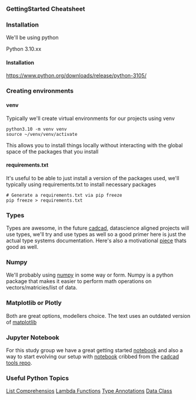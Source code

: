 ### GettingStarted Cheatsheet 

### Installation
We'll be using python

Python 3.10.xx

#### Installation
 https://www.python.org/downloads/release/python-3105/

### Creating environments

#### venv
Typically we'll create virtual environments for our projects using venv
```
python3.10 -m venv venv
source ~/venv/venv/activate
```
This allows you to install things locally without interacting with the global space of the packages that you install

#### requirements.txt
It's useful to be able to just install a version of the packages used, we'll typically using requirements.txt to install necessary packages
```
# Generate a requirements.txt via pip freeze
pip freeze > requirements.txt
```

### Types
Types are awesome, in the future [cadcad](https://cadcad.org), datascience aligned projects will use types, we'll try and use types as well
so a good primer here is just the actual type systems documentation. Here's also a motivational [piece](https://hackernoon.com/type-annotation-in-python) thats good as well.

### Numpy
We'll probably using [numpy](https://numpy.org/) in some way or form. Numpy is a python package that makes it easier to perform 
math operations on vectors/matricies/list of data. 

### Matplotlib or Plotly
Both are great options, modellers choice. 
The text uses an outdated version of [matplotlib](https://matplotlib.org/)

### Jupyter Notebook
For this study group we have a great getting started [notebook](../templates/python/simple.ipynb)
and also a way to start evolving our setup with [notebook](../templates/cadcad_tools/mpp_example.ipynb) cribbed from 
the [cadcad tools repo](https://github.com/cadCAD-org/cadCAD-tools).

### Useful Python Topics
[List Comprehensios](https://www.learnpython.org/en/List_Comprehensions)
[Lambda Functions](https://www.learnpython.org/en/Lambda_functions)
[Type Annotations](https://docs.python.org/3/library/typing.html)
[Data Class](https://realpython.com/python-data-classes/#basic-data-classes)


